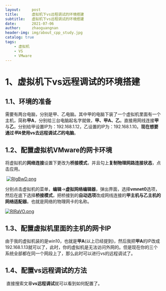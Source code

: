 ```yaml
---
layout:     post
title:      虚拟机下vs远程调试的环境搭建
subtitle:   虚拟机下vs远程调试的环境搭建
date:       2021-07-06
author:     zhaoguangnan
header-img: img/about_cpp_study.jpg
catalog: true
tags:
    - 虚拟机
    - VS
    - VMware
---
```


# 1、虚拟机下vs远程调试的环境搭建
## 1.1、环境的准备

​	需要有两台电脑，分别是甲、乙电脑。其中甲的电脑下装了一个虚拟机里面有一个主机，简称**甲A**，分别给三台电脑起名字就做，**甲、甲A、乙**。直接用网线连接**甲**与**乙**，分别给甲设置IP为：192.168.1.12，乙设置的IP为：192.168.1.10。**现在想要通过*甲A*使用vs去远程调试*乙*的电脑**。

## 1.2、配置虚拟机VMware的网卡环境

​		将虚拟机的**网络连接**设置下更改为**桥接模式**，并且勾上**复制物理网路连接状态**，点击应用。

​	[![RIgBwD.png](https://z3.ax1x.com/2021/07/06/RIgBwD.png)](https://imgtu.com/i/RIgBwD)

分别点击虚拟机的菜单，**编辑**->**虚拟网络编辑器**，弹出界面，选择**vmnet0**选项，然后在底下选择**桥接模式**，把桥接到的**自动选项**改成网线连接的**甲主机与乙主机的网络适配器**。也就是网络的物理网卡的名称。

[![RIRaVO.png](https://z3.ax1x.com/2021/07/06/RIRaVO.png)](https://imgtu.com/i/RIRaVO)

## 1.3、配置虚拟机里面的主机的网卡IP

​	由于我的虚拟机装的是win10，也就是**甲A**(以上已经提到)，然后我把**甲A**的IP改成192.168.1.13就可以了，此时，你的虚拟机是无法访问外网的。但是现在你的三个系统全部都在同一个网段上了，那么此时可以进行vs的远程调试了。

## 1.4、配置vs远程调试的方法

​	直接搜索文章**vs远程调试**就可以看到如何配置了。